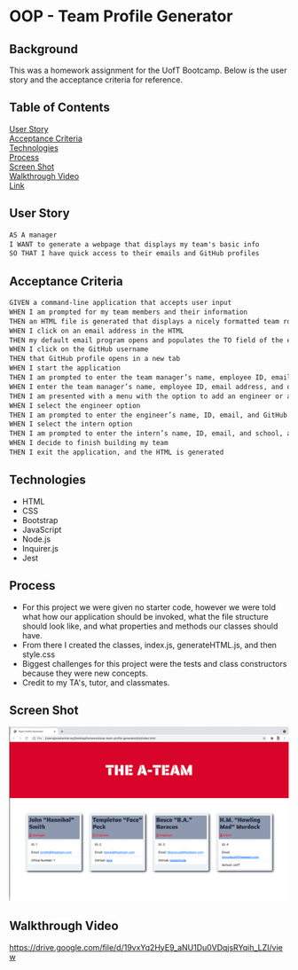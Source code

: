 # OOP - Team Profile Generator

## Background

This was a homework assignment for the UofT Bootcamp.  Below is the user story and the acceptance criteria for reference.

## Table of Contents
[User Story](#user-story)\
[Acceptance Criteria](#acceptance-criteria)\
[Technologies](#technologies)\
[Process](#process)\
[Screen Shot](#screen-shot)\
[Walkthrough Video](#walkthrough-video)\
[Link](#link)


## User Story

```md
AS A manager
I WANT to generate a webpage that displays my team's basic info
SO THAT I have quick access to their emails and GitHub profiles
```

## Acceptance Criteria

```md
GIVEN a command-line application that accepts user input
WHEN I am prompted for my team members and their information
THEN an HTML file is generated that displays a nicely formatted team roster based on user input
WHEN I click on an email address in the HTML
THEN my default email program opens and populates the TO field of the email with the address
WHEN I click on the GitHub username
THEN that GitHub profile opens in a new tab
WHEN I start the application
THEN I am prompted to enter the team manager’s name, employee ID, email address, and office number
WHEN I enter the team manager’s name, employee ID, email address, and office number
THEN I am presented with a menu with the option to add an engineer or an intern or to finish building my team
WHEN I select the engineer option
THEN I am prompted to enter the engineer’s name, ID, email, and GitHub username, and I am taken back to the menu
WHEN I select the intern option
THEN I am prompted to enter the intern’s name, ID, email, and school, and I am taken back to the menu
WHEN I decide to finish building my team
THEN I exit the application, and the HTML is generated
```

## Technologies

* HTML
* CSS
* Bootstrap
* JavaScript
* Node.js
* Inquirer.js
* Jest

## Process

* For this project we were given no starter code, however we were told what how our application should be invoked, what the file structure should look like, and what properties and methods our classes should have.
* From there I created the classes, index.js, generateHTML.js, and then style.css
* Biggest challenges for this project were the tests and class constructors because they were new concepts.
* Credit to my TA's, tutor, and classmates.

## Screen Shot

![Screen Shot](./Assets/screen-shot.png)

## Walkthrough Video
https://drive.google.com/file/d/19vxYq2HyE9_aNU1Du0VDqjsRYqih_LZI/view